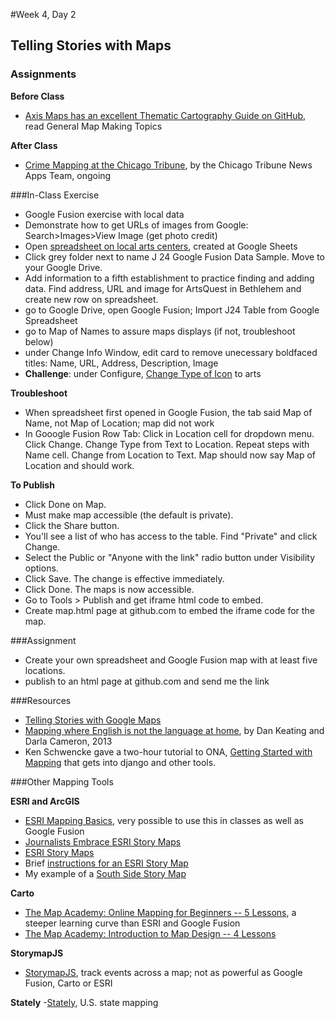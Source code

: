 #Week 4, Day 2
## Telling Stories with Maps

### Assignments

**Before Class**
- [Axis Maps has an excellent Thematic Cartography Guide on GitHub](http://axismaps.github.io/thematic-cartography/), read General Map Making Topics

**After Class**

- [Crime Mapping at the Chicago Tribune](http://crime.chicagotribune.com/), by the Chicago Tribune News Apps Team, ongoing

###In-Class Exercise

- Google Fusion exercise with local data
- Demonstrate how to get URLs of images from Google: Search>Images>View Image (get photo credit)
- Open [spreadsheet on local arts centers](https://docs.google.com/spreadsheets/d/1IuaZxQf0zKPVXZZbs7VJKQWG4ePLbf-utVQ8ueN7Eg0/edit?usp=sharing), created at Google Sheets
- Click grey folder next to name J 24 Google Fusion Data Sample. Move to your Google Drive.
- Add information to a fifth establishment to practice finding and adding data. Find address, URL and image for ArtsQuest in Bethlehem and create new row on spreadsheet.
- go to Google Drive, open Google Fusion; Import J24 Table from Google Spreadsheet
- go to Map of Names to assure maps displays (if not, troubleshoot below)
- under Change Info Window, edit card to remove unecessary boldfaced titles: Name, URL, Address, Description, Image
- **Challenge**: under Configure, [Change Type of Icon](https://support.google.com/fusiontables/answer/2679986?hl=en&ref_topic=2592806) to arts

**Troubleshoot**
- When spreadsheet first opened in Google Fusion, the tab said Map of Name, not Map of Location; map did not work
- In Gooogle Fusion Row Tab: Click in Location cell for dropdown menu. Click Change. Change Type from Text to Location. Repeat steps with Name cell. Change from Location to Text. Map should now say Map of Location and should work.

**To Publish**
- Click Done on Map.
- Must make map accessible (the default is private).
- Click the Share button.
- You'll see a list of who has access to the table. Find "Private" and click Change.
- Select the Public or "Anyone with the link" radio button under Visibility options.
- Click Save. The change is effective immediately.
- Click Done. The maps is now accessible.
- Go to Tools > Publish and get iframe html code to embed.
- Create map.html page at github.com to embed the iframe code for the map.

###Assignment

- Create your own spreadsheet and Google Fusion map with at least five locations.
- publish to an html page at github.com and send me the link

###Resources

- [Telling Stories with Google Maps](https://sites.google.com/site/geomedialab/exercise-1)
- [Mapping where English is not the language at home](http://www.washingtonpost.com/wp-srv/special/national/us-language-map/), by Dan Keating and Darla Cameron, 2013
- Ken Schwencke gave a two-hour tutorial to ONA, [Getting Started with Mapping](http://forjournalism.github.io/courses/mapping/) that gets into django and other tools.

###Other Mapping Tools

**ESRI and ArcGIS**
  - [ESRI Mapping Basics](http://www.esri.com/connected#Mapping%20Our%20World), very possible to use this in classes as well as Google Fusion
  - [Journalists Embrace ESRI Story Maps](https://blogs.esri.com/esri/esri-insider/2015/07/06/journalists-embrace-story-maps/)
  - [ESRI Story Maps](http://storymaps.arcgis.com/en/)
  - Brief [instructions for an ESRI Story Map](http://www.esri.com/esri-news/arcwatch/0513/make-a-map-tour-story-map)
  - My example of a [South Side Story Map](http://jacklule.github.io/pages/ESRIMapStory.html)

**Carto**
  - [The Map Academy: Online Mapping for Beginners -- 5 Lessons](http://academy.cartodb.com/courses/beginners-course/), a steeper learning curve than ESRI and Google Fusion
  - [The Map Academy: Introduction to Map Design -- 4 Lessons](http://academy.cartodb.com/courses/design-for-beginners/)

**StorymapJS**
- [StorymapJS](https://storymap.knightlab.com/), track events across a map; not as powerful as Google Fusion, Carto or ESRI
 
**Stately**
-[Stately](https://intridea.github.io/stately/), U.S. state mapping



